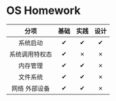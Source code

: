 # OS Homework

|  分项 | 基础        |  实践   |  设计  |
| :---: | :------:   | :----:  | :----:  |
|系统启动|    &#10004;   |  &#10004;  |    &#10004;    |
|系统调用特权态|    &#10004;    |  &#10007;   |    &#10007;  |
|内存管理|   &#10004;    |    &#10004;    |  &#10007;  |
|文件系统|    &#10004;    |   &#10004;     |  &#10007;  |
|网络 外部设备|   &#10004;     |   &#10004;     |  &#10007;  |